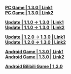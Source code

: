 **[PC Game | 1.3.0 | Link1](https://autopatchcn.bhsr.com/client/cn/20230818153431_sMKzYZ9EOeT15oNn/StarRail_1.3.0.zip)**  
**[PC Game | 1.3.0 | Link2](https://bhrpg-prod.oss-accelerate.aliyuncs.com/client/cn/20230818153431_sMKzYZ9EOeT15oNn/StarRail_1.3.0.zip)**  

**[Update | 1.1.0 -> 1.3.0 | Link1 ](https://autopatchcn.bhsr.com/client/hkrpg_cn/33/game_1.1.0_1.3.0_hdiff_pQl5t1UHPa8jBsTc.zip)**   
**[Update | 1.1.0 -> 1.3.0 | Link2 ](https://bhrpg-prod.oss-accelerate.aliyuncs.com/client/hkrpg_cn/33/game_1.1.0_1.3.0_hdiff_pQl5t1UHPa8jBsTc.zip)**

**[Update | 1.2.0 -> 1.3.0 | Link1 ](https://autopatchcn.bhsr.com/client/hkrpg_cn/33/game_1.2.0_1.3.0_hdiff_br8KoHI2R35fWvmj.zip)**   
**[Update | 1.2.0 -> 1.3.0 | Link2 ](https://bhrpg-prod.oss-accelerate.aliyuncs.com/client/hkrpg_cn/33/game_1.2.0_1.3.0_hdiff_br8KoHI2R35fWvmj.zip)**

**[Android Game | 1.3.0 | Link1](https://autopatchcn.bhsr.com/client/cn/20230818153431_sMKzYZ9EOeT15oNn/StarRail_1.3.0_mihoyo.apk)**  
**[Android Game | 1.3.0 | Link2](https://bhrpg-prod.oss-accelerate.aliyuncs.com/client/cn/20230818153431_sMKzYZ9EOeT15oNn/StarRail_1.3.0_mihoyo.apk)**  

**[Android Bilibili Game | 1.3.0](https://pkg.biligame.com/games/bhxqtd_1.3.0_20230821_120429_e03f0.apk)**  

